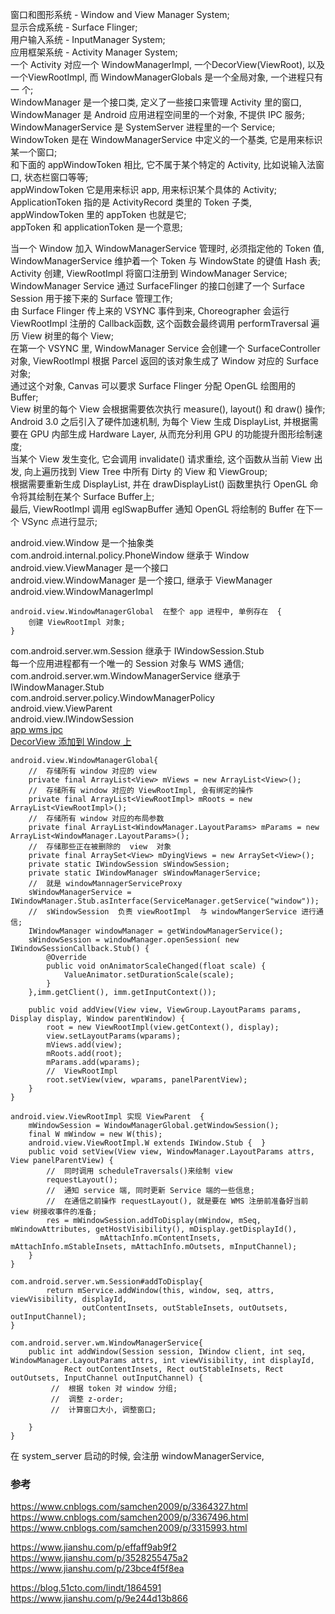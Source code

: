 窗口和图形系统 - Window and View Manager System;  
显示合成系统 - Surface Flinger;  
用户输入系统 - InputManager System;  
应用框架系统 - Activity Manager System;  
一个 Activity 对应一个 WindowManagerImpl, 一个DecorView(ViewRoot), 以及一个ViewRootImpl, 而 WindowManagerGlobals 是一个全局对象, 一个进程只有一 个;  
WindowManager  是一个接口类, 定义了一些接口来管理 Activity 里的窗口, WindowManager 是 Android 应用进程空间里的一个对象, 不提供 IPC 服务;  
WindowManagerService  是 SystemServer 进程里的一个 Service;  
WindowToken  是在 WindowManagerService 中定义的一个基类, 它是用来标识某一个窗口;  
和下面的 appWindowToken 相比,  它不属于某个特定的 Activity, 比如说输入法窗口, 状态栏窗口等等;  
appWindowToken  它是用来标识 app, 用来标识某个具体的 Activity;  
ApplicationToken  指的是 ActivityRecord 类里的 Token 子类, appWindowToken 里的 appToken 也就是它;  
appToken  和 applicationToken 是一个意思;  

当一个 Window 加入 WindowManagerService 管理时, 必须指定他的 Token 值, WindowManagerService 维护着一个 Token 与 WindowState 的键值 Hash 表;  
Activity 创建, ViewRootImpl 将窗口注册到 WindowManager Service;  
WindowManager Service 通过 SurfaceFlinger 的接口创建了一个 Surface Session 用于接下来的 Surface 管理工作;  
由 Surface Flinger 传上来的 VSYNC 事件到来, Choreographer 会运行 ViewRootImpl 注册的 Callback函数, 这个函数会最终调用 performTraversal 遍历 View 树里的每个 View;  
在第一个 VSYNC 里, WindowManager Service 会创建一个 SurfaceController 对象, ViewRootImpl 根据 Parcel 返回的该对象生成了 Window 对应的 Surface 对象;  
通过这个对象, Canvas 可以要求 Surface Flinger 分配 OpenGL 绘图用的 Buffer;  
View 树里的每个 View 会根据需要依次执行 measure(), layout() 和 draw() 操作;  
Android 3.0 之后引入了硬件加速机制, 为每个 View 生成 DisplayList, 并根据需要在 GPU 内部生成 Hardware Layer, 从而充分利用 GPU 的功能提升图形绘制速度;  
当某个 View 发生变化, 它会调用 invalidate() 请求重绘, 这个函数从当前 View 出发, 向上遍历找到 View Tree 中所有 Dirty 的 View 和 ViewGroup;   
根据需要重新生成 DisplayList, 并在 drawDisplayList() 函数里执行 OpenGL 命令将其绘制在某个 Surface Buffer上;   
最后, ViewRootImpl 调用 eglSwapBuffer 通知 OpenGL 将绘制的 Buffer 在下一个 VSync 点进行显示;  

android.view.Window  是一个抽象类  
com.android.internal.policy.PhoneWindow  继承于 Window  
android.view.ViewManager  是一个接口  
android.view.WindowManager  是一个接口, 继承于 ViewManager  
android.view.WindowManagerImpl  
```
android.view.WindowManagerGlobal  在整个 app 进程中, 单例存在  {  
    创建 ViewRootImpl 对象;  
}
```
com.android.server.wm.Session  继承于 IWindowSession.Stub  
每一个应用进程都有一个唯一的 Session 对象与 WMS 通信;  
com.android.server.wm.WindowManagerService 继承于 IWindowManager.Stub  
com.android.server.policy.WindowManagerPolicy  
android.view.ViewParent  
android.view.IWindowSession  
[app wms ipc](../ImageFiles/app_wms_ipc_001.png)  
[DecorView 添加到 Window 上](activity_window_view.md)  
```
android.view.WindowManagerGlobal{
    //  存储所有 window 对应的 view
    private final ArrayList<View> mViews = new ArrayList<View>();
    //  存储所有 window 对应的 ViewRootImpl, 会有绑定的操作
    private final ArrayList<ViewRootImpl> mRoots = new ArrayList<ViewRootImpl>();
    //  存储所有 window 对应的布局参数
    private final ArrayList<WindowManager.LayoutParams> mParams = new ArrayList<WindowManager.LayoutParams>();
    //  存储那些正在被删除的  view  对象
    private final ArraySet<View> mDyingViews = new ArraySet<View>();
    private static IWindowSession sWindowSession;
    private static IWindowManager sWindowManagerService;
    //  就是 windowMannagerServiceProxy  
    sWindowManagerService = IWindowManager.Stub.asInterface(ServiceManager.getService("window"));
    //  sWindowSession  负责 viewRootImpl  与 windowMangerService 进行通信;  
    IWindowManager windowManager = getWindowManagerService();
    sWindowSession = windowManager.openSession( new IWindowSessionCallback.Stub() {
        @Override
        public void onAnimatorScaleChanged(float scale) {
            ValueAnimator.setDurationScale(scale);
        }
    },imm.getClient(), imm.getInputContext());
    
    public void addView(View view, ViewGroup.LayoutParams params, Display display, Window parentWindow) {
        root = new ViewRootImpl(view.getContext(), display);
        view.setLayoutParams(wparams);
        mViews.add(view);
        mRoots.add(root);
        mParams.add(wparams);
        //  ViewRootImpl  
        root.setView(view, wparams, panelParentView);
    }
}

android.view.ViewRootImpl 实现 ViewParent  {  
    mWindowSession = WindowManagerGlobal.getWindowSession();  
    final W mWindow = new W(this);  
    android.view.ViewRootImpl.W extends IWindow.Stub {  }
    public void setView(View view, WindowManager.LayoutParams attrs, View panelParentView) {
        //  同时调用 scheduleTraversals()来绘制 view
        requestLayout();
        //  通知 service 端, 同时更新 Service 端的一些信息;  
        //  在通信之前操作 requestLayout(), 就是要在 WMS 注册前准备好当前 view 树接收事件的准备;  
        res = mWindowSession.addToDisplay(mWindow, mSeq, mWindowAttributes, getHostVisibility(), mDisplay.getDisplayId(),
                    mAttachInfo.mContentInsets, mAttachInfo.mStableInsets, mAttachInfo.mOutsets, mInputChannel);
    }
}

com.android.server.wm.Session#addToDisplay{
        return mService.addWindow(this, window, seq, attrs, viewVisibility, displayId,
                outContentInsets, outStableInsets, outOutsets, outInputChannel);
}

com.android.server.wm.WindowManagerService{
    public int addWindow(Session session, IWindow client, int seq, WindowManager.LayoutParams attrs, int viewVisibility, int displayId,
            Rect outContentInsets, Rect outStableInsets, Rect outOutsets, InputChannel outInputChannel) {
         //  根据 token 对 window 分组;  
         //  调整 z-order;  
         //  计算窗口大小, 调整窗口;    
        
    }
}
```
在 system_server 启动的时候, 会注册 windowManagerService, 
### 参考  
https://www.cnblogs.com/samchen2009/p/3364327.html  
https://www.cnblogs.com/samchen2009/p/3367496.html  
https://www.cnblogs.com/samchen2009/p/3315993.html  

https://www.jianshu.com/p/effaff9ab9f2  
https://www.jianshu.com/p/3528255475a2  
https://www.jianshu.com/p/23bce4f5f8ea  

https://blog.51cto.com/lindt/1864591  
https://www.jianshu.com/p/9e244d13b866  


